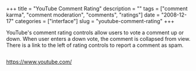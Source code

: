 +++
title = "YouTube Comment Rating"
description = ""
tags = ["comment karma", "comment moderation", "comments", "ratings"]
date = "2008-12-17"
categories = ["interface"]
slug = "youtube-comment-rating"
+++


<p>YouTube's comment rating controls allow users to vote a comment up or down. When user enters a down vote, the comment is collapsed from view. There is a link to the left of rating controls to report a comment as spam.</p>
<div id="screens-full" class="clear"><div class="fullimg clear"><a href="//konigi.com/media/interface/youtube-comment-rating-1.png" class="group" rel="group" title="1. "><img src="//konigi.com/media/interface/youtube-comment-rating-1.png" alt="" class="img-responsive"></a></div></div>        
<p><a href="https://www.youtube.com/">https://www.youtube.com/</a></p>

